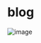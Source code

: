 # blog
![image](https://user-images.githubusercontent.com/68911691/154362795-de943588-ec1b-489d-96d6-2d60d35b6b48.png)
